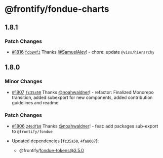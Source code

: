 # @frontify/fondue-charts

## 1.8.1

### Patch Changes

- [#1816](https://github.com/Frontify/fondue/pull/1816) [`fcb84f3`](https://github.com/Frontify/fondue/commit/fcb84f3d269ceba04a282c27c8548dd62699d439) Thanks [@SamuelAlev](https://github.com/SamuelAlev)! - chore: update `@visx/hierarchy`

## 1.8.0

### Minor Changes

- [#1807](https://github.com/Frontify/fondue/pull/1807) [`fc35a50`](https://github.com/Frontify/fondue/commit/fc35a509e641604eaf2a4b644c573929c3440be3) Thanks [@noahwaldner](https://github.com/noahwaldner)! - refactor: Finalized Monorepo transition, added subexport for new components, added contribution guidelines and readme

### Patch Changes

- [#1806](https://github.com/Frontify/fondue/pull/1806) [`246dfb8`](https://github.com/Frontify/fondue/commit/246dfb8112b68341de8cfd25a71cf3729848395d) Thanks [@noahwaldner](https://github.com/noahwaldner)! - feat: add packages sub-export to `@frontify/fondue`

- Updated dependencies [[`fc35a50`](https://github.com/Frontify/fondue/commit/fc35a509e641604eaf2a4b644c573929c3440be3), [`4fa8007`](https://github.com/Frontify/fondue/commit/4fa8007bf973494ff4621f526d8f2919115f95ff)]:
  - @frontify/fondue-tokens@3.5.0
